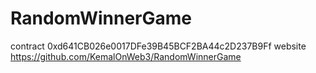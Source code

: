 # RandomWinnerGame
contract 0xd641CB026e0017DFe39B45BCF2BA44c2D237B9Ff
website https://github.com/KemalOnWeb3/RandomWinnerGame
